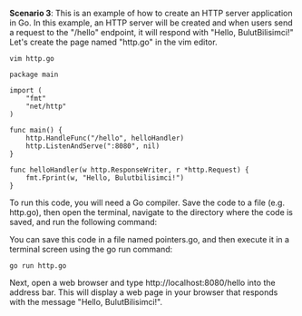 **Scenario 3**: This is an example of how to create an HTTP server application in Go. In this example, an HTTP server will be created and when users send a request to the "/hello" endpoint, it will respond with "Hello, BulutBilisimci!"
Let's create the page named "http.go" in the vim editor.

`vim http.go`

```
package main

import (
	"fmt"
	"net/http"
)

func main() {
	http.HandleFunc("/hello", helloHandler)
	http.ListenAndServe(":8080", nil)
}

func helloHandler(w http.ResponseWriter, r *http.Request) {
	fmt.Fprint(w, "Hello, Bulutbilisimci!")
}

```

To run this code, you will need a Go compiler. Save the code to a file (e.g. http.go), then open the terminal, navigate to the directory where the code is saved, and run the following command:

You can save this code in a file named pointers.go, and then execute it in a terminal screen using the go run command:

`go run http.go`

Next, open a web browser and type http://localhost:8080/hello into the address bar. This will display a web page in your browser that responds with the message "Hello, BulutBilisimci!".
